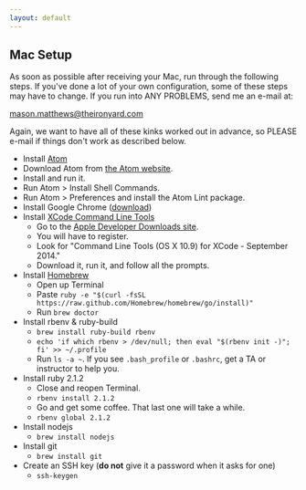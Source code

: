 ```yaml
---
layout: default
---
```


## Mac Setup

As soon as possible after receiving your Mac, run through the following steps.
If you've done a lot of your own configuration, some of these steps may have to
change.  If you run into ANY PROBLEMS, send me an e-mail at:

mason.matthews@theironyard.com

Again, we want to have all of these kinks worked out in advance, so PLEASE
e-mail if things don't work as described below.

* Install [Atom](atom.html)
 * Download Atom from [the Atom website](https://atom.io/).
 * Install and run it.
 * Run Atom > Install Shell Commands.
 * Run Atom > Preferences and install the Atom Lint package.
* Install Google Chrome ([download](https://www.google.com/intl/en/chrome/browser/))
* Install [XCode Command Line Tools](xcode.html)
  * Go to the [Apple Developer Downloads site](https://developer.apple.com/downloads/).
  * You will have to register.
  * Look for "Command Line Tools (OS X 10.9) for XCode - September 2014."
  * Download it, run it, and follow all the prompts.
* Install [Homebrew](homebrew.html)
  * Open up Terminal
  * Paste `ruby -e "$(curl -fsSL https://raw.github.com/Homebrew/homebrew/go/install)"`
  * Run `brew doctor`
* Install rbenv & ruby-build
  * `brew install ruby-build rbenv`
  * `echo 'if which rbenv > /dev/null; then eval "$(rbenv init -)"; fi' >> ~/.profile`
  * Run `ls -a ~`. If you see `.bash_profile` or `.bashrc`, get a TA or instructor to help you.
* Install ruby 2.1.2
  * Close and reopen Terminal.
  * `rbenv install 2.1.2`
  * Go and get some coffee. That last one will take a while.
  * `rbenv global 2.1.2`
* Install nodejs
  * `brew install nodejs`
* Install git
  * `brew install git`
* Create an SSH key (__do not__ give it a password when it asks for one)
  * `ssh-keygen`

